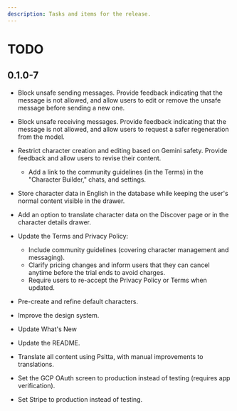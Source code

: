 ```yaml
---
description: Tasks and items for the release.
---
```


# TODO

## 0.1.0-7

- Block unsafe sending messages. Provide feedback indicating that the message is not allowed, and allow users to edit or remove the unsafe message before sending a new one.
- Block unsafe receiving messages. Provide feedback indicating that the message is not allowed, and allow users to request a safer regeneration from the model.
- Restrict character creation and editing based on Gemini safety. Provide feedback and allow users to revise their content.
  - Add a link to the community guidelines (in the Terms) in the "Character Builder," chats, and settings.

- Store character data in English in the database while keeping the user's normal content visible in the drawer.
- Add an option to translate character data on the Discover page or in the character details drawer.

- Update the Terms and Privacy Policy:
  - Include community guidelines (covering character management and messaging).
  - Clarify pricing changes and inform users that they can cancel anytime before the trial ends to avoid charges.
  - Require users to re-accept the Privacy Policy or Terms when updated.
- Pre-create and refine default characters.
- Improve the design system.
- Update What's New
- Update the README.
- Translate all content using Psitta, with manual improvements to translations.
- Set the GCP OAuth screen to production instead of testing (requires app verification).
- Set Stripe to production instead of testing.
